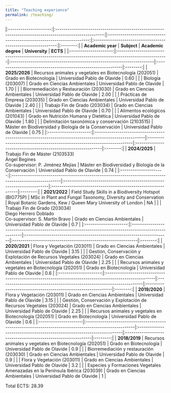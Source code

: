 ```yaml
---
title: "Teaching experience"
permalink: /teaching/
---
```


<style>
td, th {
   border: none!important;
}
</style>

|:---------------------:|:-----------------------------------------------------------------------------------------------------:|:---------------------------------------------------------------------:|:------------------------------------------------------------:|:--------:|
| **Academic year**     | **Subject**                                                                                           | **Academic degree**                                                   | **University**                                               | **ECTS** |
|:---------------------:|:------------------------------------------------------------------------------------------------------|:----------------------------------------------------------------------|:-------------------------------------------------------------|:--------:|
| **2025/2026**         | Recursos animales y vegetales en Biotecnología (202051)                                               | Grado en Biotecnología                                                | Universidad Pablo de Olavide                                 | 0.60     |
|                       | Biología (203007)                                                                                     | Grado en Ciencias Ambientales                                         | Universidad Pablo de Olavide                                 | 1.70     |
|                       | Biorremediación y Restauración (203030)                                                               | Grado en Ciencias Ambientales                                         | Universidad Pablo de Olavide                                 | 2.00     |
|                       | Prácticas de Empresa (203035)                                                                         | Grado en Ciencias Ambientales                                         | Universidad Pablo de Olavide                                 | 2.40     |
|                       | Trabajo Fin de Grado (203034)                                                                         | Grado en Ciencias Ambientales                                         | Universidad Pablo de Olavide                                 | 0.70     |
|                       | Alimentos ecológicos (201043)                                                                         | Grado en Nutrición Humana y Dietética                                 | Universidad Pablo de Olavide                                 | 1.80     |
|                       | Delimitación taxonómica y conservación (2103515)                                                      | Máster en Biodiversidad y Biología de la Conservación                 | Universidad Pablo de Olavide                                 | 0.75     |
|:---------------------:|:------------------------------------------------------------------------------------------------------|:----------------------------------------------------------------------|:-------------------------------------------------------------|:--------:|
| **2024/2025**         | Trabajo Fin de Máster (2103533) <br> Ángel Begines <br> Co-supervisor: P. Jiménez Mejías              | Máster en Biodiversidad y Biología de la Conservación                 | Universidad Pablo de Olavide                                 | 0.74     |
|:---------------------:|:------------------------------------------------------------------------------------------------------|:----------------------------------------------------------------------|:-------------------------------------------------------------|:--------:|
| **2021/2022**         | Field Study Skills in a Biodiversity Hotspot (BIO775P)                                                | MSc in Plant and Fungal Taxonomy, Diversity and Conservation          | Royal Botanic Gardens, Kew / Queen Mary University of London | NA       |
|                       | Trabajo Fin de Grado (203034) <br> Diego Herrero Doblado <br> Co-supervisor: S. Martín Bravo          | Grado en Ciencias Ambientales                                         | Universidad Pablo de Olavide                                 | 0.7      |
|:---------------------:|:------------------------------------------------------------------------------------------------------|:----------------------------------------------------------------------|:-------------------------------------------------------------|:--------:|
| **2020/2021**         | Flora y Vegetación (203011)                                                                           | Grado en Ciencias Ambientales                                         | Universidad Pablo de Olavide                                 | 3.15     |
|                       | Gestión, Conservación y Explotación de Recursos Vegetales (203024)                                    | Grado en Ciencias Ambientales                                         | Universidad Pablo de Olavide                                 | 2.25     |
|                       | Recursos animales y vegetales en Biotecnología (202051)                                               | Grado en Biotecnología                                                | Universidad Pablo de Olavide                                 | 0.6      |
|:---------------------:|:------------------------------------------------------------------------------------------------------|:----------------------------------------------------------------------|:-------------------------------------------------------------|:--------:|
| **2019/2020**         | Flora y Vegetación (203011)                                                                           | Grado en Ciencias Ambientales                                         | Universidad Pablo de Olavide                                 | 3.15     |
|                       | Gestión, Conservación y Explotación de Recursos Vegetales (203024)                                    | Grado en Ciencias Ambientales                                         | Universidad Pablo de Olavide                                 | 2.25     |
|                       | Recursos animales y vegetales en Biotecnología (202051)                                               | Grado en Biotecnología                                                | Universidad Pablo de Olavide                                 | 0.6      |
|:---------------------:|:------------------------------------------------------------------------------------------------------|:----------------------------------------------------------------------|:-------------------------------------------------------------|:--------:|
| **2018/2019**         | Recursos animales y vegetales en Biotecnología (202051)                                               | Grado en Biotecnología                                                | Universidad Pablo de Olavide                                 | 0.9      |
|                       | Biorremediación y restauración (203030)                                                               | Grado en Ciencias Ambientales                                         | Universidad Pablo de Olavide                                 | 0.9      |
|                       | Flora y Vegetación (203011)                                                                           | Grado en Ciencias Ambientales                                         | Universidad Pablo de Olavide                                 | 3.2      |
|                       | Especies y Formaciones Vegetales Amenazadas en la Península Ibérica (203039)                          | Grado en Ciencias Ambientales                                         | Universidad Pablo de Olavide                                 | 1        |

Total ECTS: 28.39